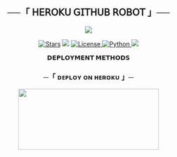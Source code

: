 

<h2 align="center">
    ──「 𝖧𝖤𝖱𝖮𝖪𝖴 𝖦𝖨𝖳𝖧𝖴𝖡 𝖱𝖮𝖡𝖮𝖳 」──
</h2>


<p align="center">
  <img src="https://graph.org/file/99513b1e1e1606008bd7b.jpg">
</p>

<p align="center">
<a href="https://github.com/DAXXTEAM/daxxop/stargazers"><img src="https://img.shields.io/github/stars/DAXXTEAM/daxxop?color=black&logo=github&logoColor=black&style=for-the-badge" alt="Stars" /></a>
<a href="https://github.com/DAXXTEAM/daxxop/network/members"> <img src="https://img.shields.io/github/forks/DAXXTEAM/daxxop?color=black&logo=github&logoColor=black&style=for-the-badge" /></a>
<a href="https://github.com/DAXXTEAM/daxxop/blob/master/LICENSE"> <img src="https://img.shields.io/badge/License-MIT-blueviolet?style=for-the-badge" alt="License" /> </a>
<a href="https://www.python.org/"> <img src="https://img.shields.io/badge/Written%20in-Python-orange?style=for-the-badge&logo=python" alt="Python" /> </a>
<a href="https://github.com/DAXXTEAM/daxxop/commits/DAXXTEAM"> <img src="https://img.shields.io/github/last-commit/DAXXTEAM/daxxop?color=blue&logo=github&logoColor=green&style=for-the-badge" /></a>
</p>





<p align="center">
<b>𝗗𝗘𝗣𝗟𝗢𝗬𝗠𝗘𝗡𝗧 𝗠𝗘𝗧𝗛𝗢𝗗𝗦</b>
</p>

<h3 align="center">
    ─「 ᴅᴇᴩʟᴏʏ ᴏɴ ʜᴇʀᴏᴋᴜ 」─
</h3>

<p align="center"><a href="https://dashboard.heroku.com/new?template=https://github.com/DAXXTEAM/daxxop"> <img src="https://img.shields.io/badge/𝖡𝖧𝖮𝖲𝖣𝖨 𝖪 𝖪𝖱𝖫𝖮 𝖣𝖤𝖯𝖫𝖮𝖸-black?style=for-the-badge&logo=heroku" width="320" height="138.45"/></a></p>



  
